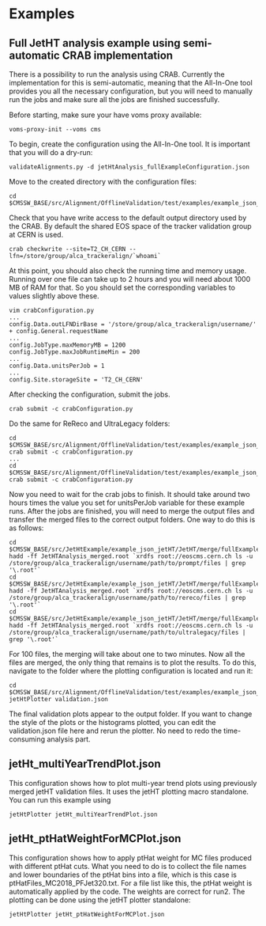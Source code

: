 # Examples

## Full JetHT analysis example using semi-automatic CRAB implementation

There is a possibility to run the analysis using CRAB. Currently the implementation for this is semi-automatic, meaning that the All-In-One tool provides you all the necessary configuration, but you will need to manually run the jobs and make sure all the jobs are finished successfully.

Before starting, make sure your have voms proxy available:

```
voms-proxy-init --voms cms
```

To begin, create the configuration using the All-In-One tool. It is important that you will do a dry-run:

```
validateAlignments.py -d jetHtAnalysis_fullExampleConfiguration.json
```

Move to the created directory with the configuration files:

```
cd $CMSSW_BASE/src/Alignment/OfflineValidation/test/examples/example_json_jetHT/JetHT/single/fullExample/prompt
```

Check that you have write access to the default output directory used by the CRAB. By default the shared EOS space of the tracker validation group at CERN is used.

```
crab checkwrite --site=T2_CH_CERN --lfn=/store/group/alca_trackeralign/`whoami`
```

At this point, you should also check the running time and memory usage. Running over one file can take up to 2 hours and you will need about 1000 MB of RAM for that. So you should set the corresponding variables to values slightly above these.

```
vim crabConfiguration.py
...
config.Data.outLFNDirBase = '/store/group/alca_trackeralign/username/' + config.General.requestName
...
config.JobType.maxMemoryMB = 1200
config.JobType.maxJobRuntimeMin = 200
...
config.Data.unitsPerJob = 1
...
config.Site.storageSite = 'T2_CH_CERN'
```

After checking the configuration, submit the jobs.

```
crab submit -c crabConfiguration.py
```

Do the same for ReReco and UltraLegacy folders:

```
cd $CMSSW_BASE/src/Alignment/OfflineValidation/test/examples/example_json_jetHT/JetHT/single/fullExample/rereco
crab submit -c crabConfiguration.py
...
cd $CMSSW_BASE/src/Alignment/OfflineValidation/test/examples/example_json_jetHT/JetHT/single/fullExample/ultralegacy
crab submit -c crabConfiguration.py
```

Now you need to wait for the crab jobs to finish. It should take around two hours times the value you set for unitsPerJob variable for these example runs. After the jobs are finished, you will need to merge the output files and transfer the merged files to the correct output folders. One way to do this is as follows:

```
cd $CMSSW_BASE/src/JetHtExample/example_json_jetHT/JetHT/merge/fullExample/prompt
hadd -ff JetHTAnalysis_merged.root `xrdfs root://eoscms.cern.ch ls -u /store/group/alca_trackeralign/username/path/to/prompt/files | grep '\.root'`
cd $CMSSW_BASE/src/JetHtExample/example_json_jetHT/JetHT/merge/fullExample/rereco
hadd -ff JetHTAnalysis_merged.root `xrdfs root://eoscms.cern.ch ls -u /store/group/alca_trackeralign/username/path/to/rereco/files | grep '\.root'`
cd $CMSSW_BASE/src/JetHtExample/example_json_jetHT/JetHT/merge/fullExample/ultralegacy
hadd -ff JetHTAnalysis_merged.root `xrdfs root://eoscms.cern.ch ls -u /store/group/alca_trackeralign/username/path/to/ultralegacy/files | grep '\.root'`
```

For 100 files, the merging will take about one to two minutes. Now all the files are merged, the only thing that remains is to plot the results. To do this, navigate to the folder where the plotting configuration is located and run it:

```
cd $CMSSW_BASE/src/Alignment/OfflineValidation/test/examples/example_json_jetHT/JetHT/plot/fullExample
jetHtPlotter validation.json
```

The final validation plots appear to the output folder. If you want to change the style of the plots or the histograms plotted, you can edit the validation.json file here and rerun the plotter. No need to redo the time-consuming analysis part.

## jetHt_multiYearTrendPlot.json

This configuration shows how to plot multi-year trend plots using previously merged jetHT validation files. It uses the jetHT plotting macro standalone. You can run this example using

```
jetHtPlotter jetHt_multiYearTrendPlot.json
```

## jetHt_ptHatWeightForMCPlot.json

This configuration shows how to apply ptHat weight for MC files produced with different ptHat cuts. What you need to do is to collect the file names and lower boundaries of the ptHat bins into a file, which is this case is ptHatFiles_MC2018_PFJet320.txt. For a file list like this, the ptHat weight is automatically applied by the code. The weights are correct for run2. The plotting can be done using the jetHT plotter standalone:

```
jetHtPlotter jetHt_ptHatWeightForMCPlot.json
```
